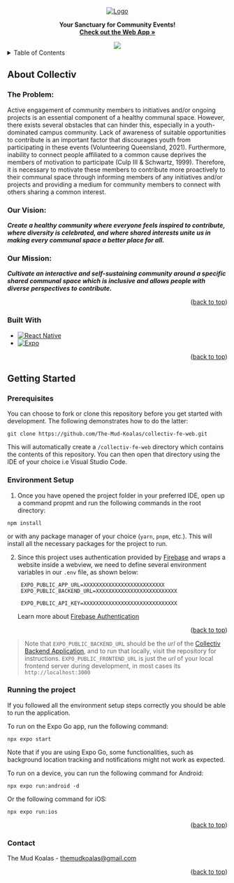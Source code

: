<!-- PROJECT LOGO -->
<a name="readme-top"></a>
<br />
<div align="center">
  <a href="https://github.com/othneildrew/Best-README-Template">
    <img src="https://i.ibb.co/HnfJK9t/Collectiv-Logo.png" alt="Logo">
  </a>
  <p align="center">
     <b>Your Sanctuary for Community Events!</b>
    <br />
    <a href="https://collectiv-fe-web.vercel.app/"><strong>Check out the Web App »</strong></a>
  </p>
    <img src="https://github.com/The-Mud-Koalas/collectiv-fe-web/assets/70852167/f602728c-e2aa-4f46-8479-f7b4160f0b3c"></img>
  <br/>
</div>



<!-- TABLE OF CONTENTS -->
<details>
  <summary>Table of Contents</summary>
  <ol>
    <li>
      <a href="#about-collectiv">About Collectiv</a>
      <ul>
        <li><a href="#the-problem">The Problem</a></li>
        <li><a href="#our-vision">Our Vision</a></li>
        <li><a href="#our-mission">Our Mission</a></li>
        <li><a href="#built-with">Built With</a></li>
      </ul>
    </li>
    <li>
      <a href="#getting-started">Getting Started</a>
      <ul>
        <li><a href="#prerequisites">Prerequisites</a></li>
        <li><a href="#environment-setup">Environment Setup</a></li>
      </ul>
    </li>
    <li><a href="#running-the-project">Running the project</a></li>
    <li><a href="#conventions">Conventions</a></li>
    <li><a href="#contact">Contact</a></li>
  </ol>
</details>


## About Collectiv
### The Problem:
Active engagement of community members to initiatives and/or ongoing projects is an essential component of a healthy communal space. However, there exists several obstacles that can hinder this, especially in a youth-dominated campus community. Lack of awareness of suitable opportunities to contribute is an important factor that discourages youth from participating in these events (Volunteering Queensland, 2021). Furthermore, inability to connect people affiliated to a common cause deprives the members of motivation to participate (Culp III & Schwartz, 1999). Therefore, it is necessary to motivate these members to  contribute more proactively to their communal space through informing members of any initiatives and/or projects and providing a medium for community members to connect with others sharing a common interest.

### Our Vision:

***Create a healthy community where everyone feels inspired to contribute, where diversity is celebrated, and where shared interests unite us in making every communal space a better place for all.***

### Our Mission:

***Cultivate an interactive and self-sustaining community around a specific shared communal space which is inclusive and allows people with diverse perspectives to contribute.***

<p align="right">(<a href="#readme-top">back to top</a>)</p>



### Built With

* [![React Native][React-Native]][React-native-url]
* [![Expo][Expo]][Expo-url]

<p align="right">(<a href="#readme-top">back to top</a>)</p>



<!-- GETTING STARTED -->
## Getting Started


### Prerequisites

You can choose to fork or clone this repository before you get started with development. The following demonstrates how to do the latter:
  ```
  git clone https://github.com/The-Mud-Koalas/collectiv-fe-web.git
  ```
This will automatically create a `/collectiv-fe-web` directory which contains the contents of this repository. You can then open that directory using the IDE of your choice i.e Visual Studio Code.

### Environment Setup

1. Once you have opened the project folder in your preferred IDE, open up a command propmt and run the following commands in the root directory:
  ```
  npm install
  ```
  or with any package manager of your choice (`yarn`, `pnpm`, etc.). This will install all the necessary packages for the project to run.

2. Since this project uses authentication provided by [Firebase](https://firebase.google.com) and wraps a website inside a webview, we need to define several environment variables in our `.env` file, as shown below:

   ```
    EXPO_PUBLIC_APP_URL=XXXXXXXXXXXXXXXXXXXXXXXXXX
    EXPO_PUBLIC_BACKEND_URL=XXXXXXXXXXXXXXXXXXXXXXXXXX
    
    EXPO_PUBLIC_API_KEY=XXXXXXXXXXXXXXXXXXXXXXXXXXXXXX
    ```
    Learn more about [Firebase Authentication](https://firebase.google.com/docs/auth/)
<p align="right">(<a href="#readme-top">back to top</a>)</p>

>Note that `EXPO_PUBLIC_BACKEND_URL` should be the *url* of the [Collectiv Backend Application](https://github.com/The-Mud-Koalas/collectiv-be), and to run that locally, visit the repository for instructions. `EXPO_PUBLIC_FRONTEND_URL` is just the *url* of your local frontend server during development, in most cases its `http://localhost:3000`

### Running the project
If you followed all the environment setup steps correctly you should be able to run the application.

To run on the Expo Go app, run the following command:
```
npx expo start
```
Note that if you are using Expo Go, some functionalities, such as background location tracking and notifications might not work as expected.

To run on a device, you can run the following command for Android:
```
npx expo run:android -d
```

Or the following command for iOS:
```
npx expo run:ios
```

<p align="right">(<a href="#readme-top">back to top</a>)</p>

<!-- CONTACT -->
### Contact

The Mud Koalas  - themudkoalas@gmail.com

<p align="right">(<a href="#readme-top">back to top</a>)</p>


<!-- MARKDOWN LINKS & IMAGES -->
<!-- https://www.markdownguide.org/basic-syntax/#reference-style-links -->
[Next.js]: https://img.shields.io/badge/next.js-000000?style=for-the-badge&logo=nextdotjs&logoColor=white
[Next-url]: https://nextjs.org/
[React-query]: https://img.shields.io/badge/-React%20Query-FF4154?style=for-the-badge&logo=react%20query&logoColor=white
[React-query-url]: https://tanstack.com/query/v3/
[Django]: https://img.shields.io/badge/Django-092E20?style=for-the-badge&logo=django&logoColor=white
[Django-url]: https://www.djangoproject.com/
[Postgres]: https://img.shields.io/badge/postgres-%23316192.svg?style=for-the-badge&logo=postgresql&logoColor=white
[Postgres-url]: https://www.postgresql.org/
[Expo]: https://img.shields.io/badge/expo-1C1E24?style=for-the-badge&logo=expo&logoColor=#D04A37
[Expo-url]:https://expo.dev/
[React-native]: https://img.shields.io/badge/react_native-%2320232a.svg?style=for-the-badge&logo=react&logoColor=%2361DAFB
[React-native-url]: https://reactnative.dev/
[React-hook-form]: https://img.shields.io/badge/React%20Hook%20Form-%23EC5990.svg?style=for-the-badge&logo=reacthookform&logoColor=white
[React-hook-form-url]: https://react-hook-form.com/
[Tailwind-css]: https://img.shields.io/badge/tailwindcss-%2338B2AC.svg?style=for-the-badge&logo=tailwind-css&logoColor=white
[Tailwind-css-url]: https://tailwindcss.com/
[Huggingface]: https://huggingface.co/datasets/huggingface/badges/resolve/main/powered-by-huggingface-light.svg
[Huggingface-url]: https://huggingface.co/
[Firebase]: https://img.shields.io/badge/Firebase-039BE5?style=for-the-badge&logo=Firebase&logoColor=white
[Firebase-url]: https://firebase.google.com/
